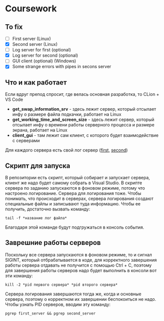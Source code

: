 # Coursework

## To fix

- [ ] First server (Linux)
- [x] Second server (Linux)
- [ ] Log server for first (optional)
- [x] Log server for second (optional)
- [ ] GUI client (optional) (Windows)
- [x] Some strange errors with pipes in secons server

## Что и как работает

Если вдруг препод спросит, где велась основная разработка, то CLion + VS Code

- __get_swap_information_srv__ - здесь лежит сервер, который отсылает инфу о размере файла подкачки, работает на Linux
- __get_working_time_and_screen_size__ - здесь лежит сервер, который отсылает инфу о времени работы серверного процесса и размере экрана, работает на Linux
- __client_gui__ - там лежит сам клиент, с которого будет взаимодействие с серверами

Для каждого сервера есть свой лог сервер ([first](first/log_srv), [second](second/log_srv))

## Скрипт для запуска

В репозитории есть скрипт, который собирает и запускает сервера, клиент же надо будет самому собрать в Visual Studio. В скрипте сервера по заданию запускаются в фоновом режиме, потому что настроено логирование. Сервера для логирования тоже. Чтобы понимать, что происходит в серверах, сервера логирования создают специальные файлы и записывают туда информацию. Чтобы ее получить, достаточно вызвать команду:

```shell
tail -f *название лог файла* 
```

Благодаря этой команде будут подгружаться в консоль события.

## Заврешние работы серверов

Поскольку все сервера запускаются в фоновом режиме, то и сигнал SIGINT, который отбрабатывается в коде, для корректного завершения работы сервера отдавать не получится с помощью Ctrl + C, поэтому для завершения работы серверов надо будет выполнить в консоли вот эти команду:

```shell
kill -2 *pid первого сервера* *pid второго сервера*
```

Сервера логирования завершаются тогда же, когда и основные сервера, поэтому о корректном их завершении беспокоиться не надо.<br>
Чтобы узнать PID серверов, вводим эту команду:

```shell
pgrep first_server && pgrep second_server
```

